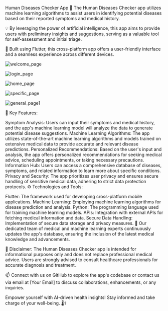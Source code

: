 Human Diseases Checker App
🏥 The Human Diseases Checker app utilizes machine learning algorithms to assist users in identifying potential diseases based on their reported symptoms and medical history.

💡 By leveraging the power of artificial intelligence, this app aims to provide users with preliminary insights and suggestions, serving as a valuable tool for self-assessment and initial triage.

📱 Built using Flutter, this cross-platform app offers a user-friendly interface and a seamless experience across different devices.

![welcome_page](https://github.com/Islam-Elsherif/check-your-self/assets/120138380/af6948fa-76c5-4442-8cd7-35deaaacf448)

![login_page](https://github.com/Islam-Elsherif/check-your-self/assets/120138380/ffaed42a-56b4-47c6-b10a-82e6b4db2f40)

![home_page](https://github.com/Islam-Elsherif/check-your-self/assets/120138380/b4cfe945-bfd9-4569-b5fc-a07ba210f0b1)

![specific_page](https://github.com/Islam-Elsherif/check-your-self/assets/120138380/dbf8b178-227d-4eb2-935f-333950c16c0b)

![general_page1](https://github.com/Islam-Elsherif/check-your-self/assets/120138380/634710f3-024a-4bd8-a5ac-9b8fa14886bd)


🔬 Key Features:

Symptom Analysis: Users can input their symptoms and medical history, and the app's machine learning model will analyze the data to generate potential disease suggestions.
Machine Learning Algorithms: The app utilizes state-of-the-art machine learning algorithms and models trained on extensive medical data to provide accurate and relevant disease predictions.
Personalized Recommendations: Based on the user's input and analysis, the app offers personalized recommendations for seeking medical advice, scheduling appointments, or taking necessary precautions.
Information Hub: Users can access a comprehensive database of diseases, symptoms, and related information to learn more about specific conditions.
Privacy and Security: The app prioritizes user privacy and ensures secure handling of sensitive medical data, adhering to strict data protection protocols.
⚙️ Technologies and Tools:

Flutter: The framework used for developing cross-platform mobile applications.
Machine Learning: Employing machine learning algorithms for disease prediction and analysis.
Python: The programming language used for training machine learning models.
APIs: Integration with external APIs for fetching medical information and data.
Secure Data Handling: Implementation of secure data storage and privacy measures.
👥 Our dedicated team of medical and machine learning experts continuously updates the app's database, ensuring the inclusion of the latest medical knowledge and advancements.

🌟 Disclaimer: The Human Diseases Checker app is intended for informational purposes only and does not replace professional medical advice. Users are strongly advised to consult healthcare professionals for accurate diagnosis and treatment.

📫 Connect with us on GitHub to explore the app's codebase or contact us via email at [Your Email] to discuss collaborations, enhancements, or any inquiries.

Empower yourself with AI-driven health insights! Stay informed and take charge of your well-being. 🌡️⚕️
